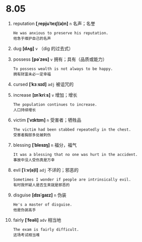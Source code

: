# 8.05





1. reputation **[ˌrepjuˈteɪʃ(ə)n]** `n` 名声；名誉
    ```
    He was anxious to preserve his reputation.
    他急于维护自己的名声
    ```

2. dug **[dʌɡ]** `v` （dig 的过去式）

3. possess **[pəˈzes]** `v` 拥有；具有（品质或能力）
    ```
    To possess wealth is not always to be happy.
    拥有财富未必一定幸福
    ```

4. cursed **[ˈkɜːsɪd]** `adj` 被诅咒的

5. increase **[ɪnˈkriːs]** `v` 增加；增长
    ```
    The population continues to increase.
    人口持续增长
    ```

6. victim **[ˈvɪktɪm]** `n` 受害者；牺牲品
    ```
    The victim had been stabbed repeatedly in the chest.
    受害者胸部多处被刺伤
    ```

7. blessing **[ˈblesɪŋ]** `n` 福分，福气
    ```
    It was a blessing that no one was hurt in the accident.
    事故中没人受伤真是万幸
    ```

8. evil **[ˈiːv(ə)l]** `adj` 不详的；邪恶的
    ```
    Sometimes I wonder if people are intrinsically evil.
    有时我怀疑人是否生来就是邪恶的
    ```

9. disguise **[dɪsˈɡaɪz]** `n` 伪装
    ```
    He's a master of disguise.
    他是伪装高手
    ```

10. fairly **[ˈfeəli]** `adv` 相当地
    ```
    The exam is fairly difficult.
    这场考试相当难
    ```
